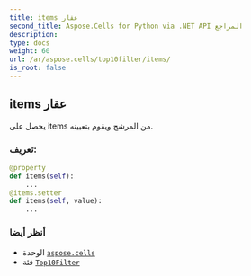 ```yaml
---
title: items عقار
second_title: Aspose.Cells for Python via .NET API المراجع
description:
type: docs
weight: 60
url: /ar/aspose.cells/top10filter/items/
is_root: false
---
```

##  items عقار

يحصل على items من المرشح ويقوم بتعيينه.
###  تعريف:
```python
@property
def items(self):
    ...
@items.setter
def items(self, value):
    ...
```

###  أنظر أيضا
* الوحدة [`aspose.cells`](../../)
* فئة [`Top10Filter`](/cells/python-net/ar/aspose.cells/top10filter)
